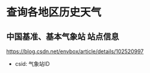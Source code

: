 # 查询各地区历史天气

## 中国基准、基本气象站 站点信息
https://blog.csdn.net/envbox/article/details/102520997
- csid: 气象站ID